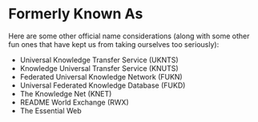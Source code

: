 # Formerly Known As

Here are some other official name considerations (along with some other
fun ones that have kept us from taking ourselves too seriously):

* Universal Knowledge Transfer Service (UKNTS)
* Knowledge Universal Transfer Service (KNUTS)
* Federated Universal Knowledge Network (FUKN)
* Universal Federated Knowledge Database (FUKD)
* The Knowledge Net (KNET)
* README World Exchange (RWX)
* The Essential Web

